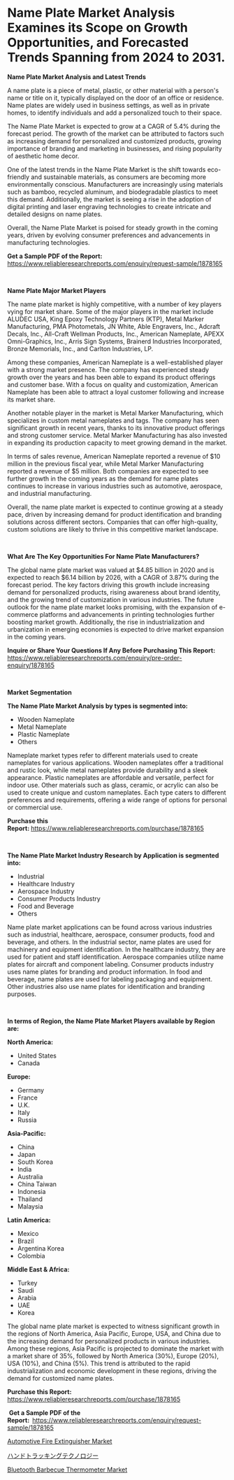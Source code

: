 <p><h1>Name Plate Market Analysis Examines its Scope on Growth Opportunities, and Forecasted Trends Spanning from 2024 to 2031.</h1></p><p><strong>Name Plate Market Analysis and Latest Trends</strong></p>
<p><p>A name plate is a piece of metal, plastic, or other material with a person's name or title on it, typically displayed on the door of an office or residence. Name plates are widely used in business settings, as well as in private homes, to identify individuals and add a personalized touch to their space.</p><p>The Name Plate Market is expected to grow at a CAGR of 5.4% during the forecast period. The growth of the market can be attributed to factors such as increasing demand for personalized and customized products, growing importance of branding and marketing in businesses, and rising popularity of aesthetic home decor. </p><p>One of the latest trends in the Name Plate Market is the shift towards eco-friendly and sustainable materials, as consumers are becoming more environmentally conscious. Manufacturers are increasingly using materials such as bamboo, recycled aluminum, and biodegradable plastics to meet this demand. Additionally, the market is seeing a rise in the adoption of digital printing and laser engraving technologies to create intricate and detailed designs on name plates.</p><p>Overall, the Name Plate Market is poised for steady growth in the coming years, driven by evolving consumer preferences and advancements in manufacturing technologies.</p></p>
<p><strong>Get a Sample PDF of the Report:&nbsp;</strong> <a href="https://www.reliableresearchreports.com/enquiry/request-sample/1878165">https://www.reliableresearchreports.com/enquiry/request-sample/1878165</a></p>
<p>&nbsp;</p>
<p><strong>Name Plate Major Market Players</strong></p>
<p><p>The name plate market is highly competitive, with a number of key players vying for market share. Some of the major players in the market include ALUDEC USA, King Epoxy Technology Partners (KTP), Metal Marker Manufacturing, PMA Photometals, JN White, Able Engravers, Inc., Adcraft Decals, Inc., All-Craft Wellman Products, Inc., American Nameplate, APEXX Omni-Graphics, Inc., Arris Sign Systems, Brainerd Industries Incorporated, Bronze Memorials, Inc., and Carlton Industries, LP.</p><p>Among these companies, American Nameplate is a well-established player with a strong market presence. The company has experienced steady growth over the years and has been able to expand its product offerings and customer base. With a focus on quality and customization, American Nameplate has been able to attract a loyal customer following and increase its market share.</p><p>Another notable player in the market is Metal Marker Manufacturing, which specializes in custom metal nameplates and tags. The company has seen significant growth in recent years, thanks to its innovative product offerings and strong customer service. Metal Marker Manufacturing has also invested in expanding its production capacity to meet growing demand in the market.</p><p>In terms of sales revenue, American Nameplate reported a revenue of $10 million in the previous fiscal year, while Metal Marker Manufacturing reported a revenue of $5 million. Both companies are expected to see further growth in the coming years as the demand for name plates continues to increase in various industries such as automotive, aerospace, and industrial manufacturing.</p><p>Overall, the name plate market is expected to continue growing at a steady pace, driven by increasing demand for product identification and branding solutions across different sectors. Companies that can offer high-quality, custom solutions are likely to thrive in this competitive market landscape.</p></p>
<p>&nbsp;</p>
<p><strong>What Are The Key Opportunities For Name Plate Manufacturers?</strong></p>
<p><p>The global name plate market was valued at $4.85 billion in 2020 and is expected to reach $6.14 billion by 2026, with a CAGR of 3.87% during the forecast period. The key factors driving this growth include increasing demand for personalized products, rising awareness about brand identity, and the growing trend of customization in various industries. The future outlook for the name plate market looks promising, with the expansion of e-commerce platforms and advancements in printing technologies further boosting market growth. Additionally, the rise in industrialization and urbanization in emerging economies is expected to drive market expansion in the coming years.</p></p>
<p><strong>Inquire or Share Your Questions If Any Before Purchasing This Report:</strong> <a href="https://www.reliableresearchreports.com/enquiry/pre-order-enquiry/1878165">https://www.reliableresearchreports.com/enquiry/pre-order-enquiry/1878165</a></p>
<p>&nbsp;</p>
<p><strong>Market Segmentation</strong></p>
<p><strong>The Name Plate Market Analysis by types is segmented into:</strong></p>
<p><ul><li>Wooden Nameplate</li><li>Metal Nameplate</li><li>Plastic Nameplate</li><li>Others</li></ul></p>
<p><p>Nameplate market types refer to different materials used to create nameplates for various applications. Wooden nameplates offer a traditional and rustic look, while metal nameplates provide durability and a sleek appearance. Plastic nameplates are affordable and versatile, perfect for indoor use. Other materials such as glass, ceramic, or acrylic can also be used to create unique and custom nameplates. Each type caters to different preferences and requirements, offering a wide range of options for personal or commercial use.</p></p>
<p><strong>Purchase this Report:&nbsp;</strong><a href="https://www.reliableresearchreports.com/purchase/1878165">https://www.reliableresearchreports.com/purchase/1878165</a></p>
<p>&nbsp;</p>
<p><strong>The Name Plate Market Industry Research by Application is segmented into:</strong></p>
<p><ul><li>Industrial</li><li>Healthcare Industry</li><li>Aerospace Industry</li><li>Consumer Products Industry</li><li>Food and Beverage</li><li>Others</li></ul></p>
<p><p>Name plate market applications can be found across various industries such as industrial, healthcare, aerospace, consumer products, food and beverage, and others. In the industrial sector, name plates are used for machinery and equipment identification. In the healthcare industry, they are used for patient and staff identification. Aerospace companies utilize name plates for aircraft and component labeling. Consumer products industry uses name plates for branding and product information. In food and beverage, name plates are used for labeling packaging and equipment. Other industries also use name plates for identification and branding purposes.</p></p>
<p>&nbsp;</p>
<p><strong>In terms of Region, the Name Plate Market Players available by Region are:</strong></p>
<p>
    <p> <strong> North America: </strong>
        <ul>
            <li>United States</li>
            <li>Canada</li>
        </ul>
        </p> 
    <p> <strong> Europe: </strong>
        <ul>
            <li>Germany</li>
            <li>France</li>
            <li>U.K.</li>
            <li>Italy</li>
            <li>Russia</li>
        </ul>
        </p> 
    <p> <strong> Asia-Pacific: </strong>
        <ul>
            <li>China</li>
            <li>Japan</li>
            <li>South Korea</li>
            <li>India</li>
            <li>Australia</li>
            <li>China Taiwan</li>
            <li>Indonesia</li>
            <li>Thailand</li>
            <li>Malaysia</li>
        </ul>
        </p> 
    <p> <strong> Latin America: </strong>
        <ul>
            <li>Mexico</li>
            <li>Brazil</li>
            <li>Argentina Korea</li>
            <li>Colombia</li>
        </ul>
        </p> 
    <p> <strong> Middle East & Africa: </strong>
        <ul>
            <li>Turkey</li>
            <li>Saudi</li>
            <li>Arabia</li>
            <li>UAE</li>
            <li>Korea</li>
        </ul>
    </p>
    </p>
<p><p>The global name plate market is expected to witness significant growth in the regions of North America, Asia Pacific, Europe, USA, and China due to the increasing demand for personalized products in various industries. Among these regions, Asia Pacific is projected to dominate the market with a market share of 35%, followed by North America (30%), Europe (20%), USA (10%), and China (5%). This trend is attributed to the rapid industrialization and economic development in these regions, driving the demand for customized name plates.</p></p>
<p><strong>Purchase this Report: </strong><a href="https://www.reliableresearchreports.com/purchase/1878165">https://www.reliableresearchreports.com/purchase/1878165</a></p>
<p>&nbsp;<strong>Get a Sample PDF of the Report:&nbsp;&nbsp;</strong><a href="https://www.reliableresearchreports.com/enquiry/request-sample/1878165">https://www.reliableresearchreports.com/enquiry/request-sample/1878165</a></p>
<p><strong></strong></p>
<p><p><a href="https://github.com/nicholepatriciadoylenwnrjr0/Market-Research-Report-List-1/blob/main/automotive-fire-extinguisher-market.md">Automotive Fire Extinguisher Market</a></p><p><a href="https://github.com/nemesis2824/Market-Research-Report-List-1/blob/main/48061866646.md">ハンドトラッキングテクノロジー</a></p><p><a href="https://github.com/gamblestampleyjenny50m5sl6/Market-Research-Report-List-1/blob/main/bluetooth-barbecue-thermometer-market.md">Bluetooth Barbecue Thermometer Market</a></p></p>